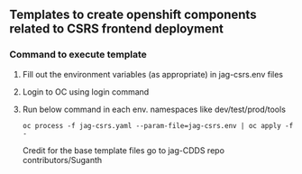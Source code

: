 ## Templates to create openshift components related to CSRS frontend deployment

### Command to execute template
1) Fill out the environment variables (as appropriate) in jag-csrs.env files
2) Login to OC using login command
3) Run below command in each env. namespaces like dev/test/prod/tools

   ``oc process -f jag-csrs.yaml --param-file=jag-csrs.env | oc apply -f -``


   Credit for the base template files go to jag-CDDS repo contributors/Suganth
